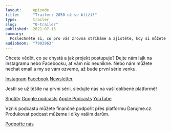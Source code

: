 ```yaml
---
layout:     episode
title:      "Trailer: 2050 už se blíží!"
type:       trailer
slug:       "0-trailer"
published:  2021-07-13
summary:    |
  Poslechněte si, co pro vás zrovna stříháme a zjistěte, kdy si můžete konečně poslechnout celou první sérii podcastu.
audioboom:  "7902963"
---
```

Chcete vědět, co se chystá a jak projekt postupuje? Dejte nám lajk na Instagramu nebo Facebooku, ať vám nic neunikne. Nebo nám můžete nechat email a my se vám ozveme, až bude první série venku.

<a class="btn btn-primary" href="{{ site.instagram }}">Instagram</a>
<a class="btn btn-secondary" href="{{ site.facebook }}">Facebook</a>
<a class="btn btn-secondary" href="#newsletter-modal" id="newsletter-embed" data-toggle="modal" data-target="#newsletter-modal">Newsletter</a>

Jestli se už těšíte na první sérii, sledujte nás na vaší oblíbené platformě!

<a class="btn btn-primary" href="{{ site.spotify }}">Spotify</a>
<a class="btn btn-secondary" href="{{ site.google-podcasts }}">Google podcasts</a>
<a class="btn btn-secondary" href="{{ site.apple-podcasts }}">Apple Podcasts</a>
<a class="btn btn-secondary" href="{{ site.youtube }}">YouTube</a>

Vznik podcastu můžete finančně podpořit přes platformu Darujme.cz. Produkovat podcast můžeme i díky vašim darům.

<a class="btn btn-primary" href="{{ site.fundraising }}">Podpořte nás</a>
